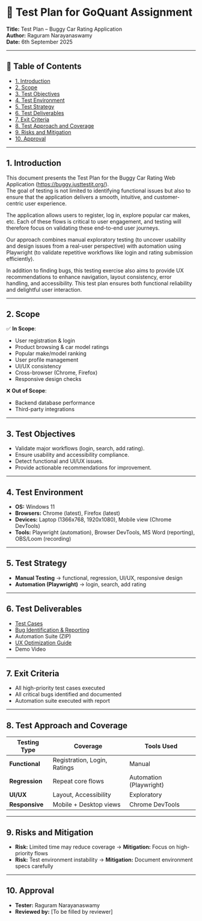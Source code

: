 # 📄 Test Plan for GoQuant Assignment

**Title:** Test Plan – Buggy Car Rating Application  
**Author:** Raguram Narayanaswamy  
**Date:** 6th September 2025  

---

## 📑 Table of Contents
- [1. Introduction](#1-introduction)
- [2. Scope](#2-scope)
- [3. Test Objectives](#3-test-objectives)
- [4. Test Environment](#4-test-environment)
- [5. Test Strategy](#5-test-strategy)
- [6. Test Deliverables](#6-test-deliverables)
- [7. Exit Criteria](#7-exit-criteria)
- [8. Test Approach and Coverage](#8-test-approach-and-coverage)
- [9. Risks and Mitigation](#9-risks-and-mitigation)
- [10. Approval](#10-approval)

---

## 1. Introduction
This document presents the Test Plan for the Buggy Car Rating Web Application (https://buggy.justtestit.org/).  
The goal of testing is not limited to identifying functional issues but also to ensure that the application delivers a smooth, intuitive, and customer-centric user experience.  

The application allows users to register, log in, explore popular car makes, etc. Each of these flows is critical to user engagement, and testing will therefore focus on validating these end-to-end user journeys.  

Our approach combines manual exploratory testing (to uncover usability and design issues from a real-user perspective) with automation using Playwright (to validate repetitive workflows like login and rating submission efficiently).  

In addition to finding bugs, this testing exercise also aims to provide UX recommendations to enhance navigation, layout consistency, error handling, and accessibility. This test plan ensures both functional reliability and delightful user interaction.  

---

## 2. Scope

✅ **In Scope**:
- User registration & login  
- Product browsing & car model ratings  
- Popular make/model ranking  
- User profile management  
- UI/UX consistency  
- Cross-browser (Chrome, Firefox)  
- Responsive design checks  

❌ **Out of Scope**:
- Backend database performance  
- Third-party integrations  

---

## 3. Test Objectives
- Validate major workflows (login, search, add rating).  
- Ensure usability and accessibility compliance.  
- Detect functional and UI/UX issues.  
- Provide actionable recommendations for improvement.  

---

## 4. Test Environment
- **OS:** Windows 11  
- **Browsers:** Chrome (latest), Firefox (latest)  
- **Devices:** Laptop (1366x768, 1920x1080), Mobile view (Chrome DevTools)  
- **Tools:** Playwright (automation), Browser DevTools, MS Word (reporting), OBS/Loom (recording)  

---

## 5. Test Strategy
- **Manual Testing** → functional, regression, UI/UX, responsive design  
- **Automation (Playwright)** → login, search, add rating  

---

## 6. Test Deliverables  
- [Test Cases](https://github.com/Raguram-N/-GoQuant_assignment/blob/main/Test_Cases.md/) 
- [Bug Identification & Reporting](https://github.com/Raguram-N/-GoQuant_assignment/blob/main/Bug%20Identification%20%26%20Reporting.md)  
- Automation Suite (ZIP)
- [UX Optimization Guide](https://github.com/Raguram-N/-GoQuant_assignment/blob/main/UX%20Optimization%20Guide.md)  
- Demo Video  

---

## 7. Exit Criteria
- All high-priority test cases executed  
- All critical bugs identified and documented  
- Automation suite executed with report  

---

## 8. Test Approach and Coverage

| Testing Type | Coverage | Tools Used |
|--------------|----------|------------|
| **Functional** | Registration, Login, Ratings | Manual |
| **Regression** | Repeat core flows | Automation (Playwright) |
| **UI/UX** | Layout, Accessibility | Exploratory |
| **Responsive** | Mobile + Desktop views | Chrome DevTools |

---

## 9. Risks and Mitigation
- **Risk:** Limited time may reduce coverage → **Mitigation:** Focus on high-priority flows  
- **Risk:** Test environment instability → **Mitigation:** Document environment specs carefully  

---

## 10. Approval
- **Tester:** Raguram Narayanaswamy  
- **Reviewed by:** [To be filled by reviewer]  
